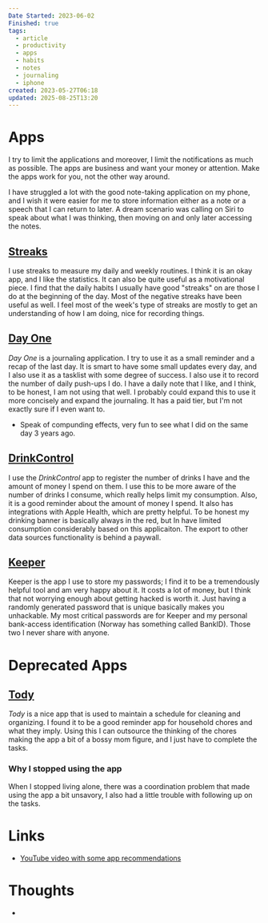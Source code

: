 ```yaml
---
Date Started: 2023-06-02
Finished: true
tags:
  - article
  - productivity
  - apps
  - habits
  - notes
  - journaling
  - iphone
created: 2023-05-27T06:18
updated: 2025-08-25T13:20
---
```

# Apps
I try to limit the applications and moreover, I limit the notifications as much as possible. The apps are business and want your money or attention. Make the apps work for you, not the other way around. 

I have struggled a lot with the good note-taking application on my phone, and I wish it were easier for me to store information either as a note or a speech that I can return to later.  A dream scenario was calling on Siri to speak about what I was thinking, then moving on and only later accessing the notes.  


## [Streaks](https://streaksapp.com/)
 
I use streaks to measure my daily and weekly routines. I think it is an okay app, and I like the statistics. It can also be quite useful as a motivational piece. I find that the daily habits I usually have good "streaks" on are those I do at the beginning of the day. 
Most of the negative streaks have been useful as well. I feel most of the week's type of streaks are mostly to get an understanding of how I am doing, nice for recording things. 


## [Day One](https://dayoneapp.com/)

*Day One* is a journaling application. I try to use it as a small reminder and a recap of the last day. It is smart to have some small updates every day, and I also use it as a tasklist with some degree of success. 
I also use it to record the number of daily push-ups I do. 
I have a daily note that I like, and I think, to be honest, I am not using that well. I probably could expand this to use it more concisely and expand the journaling. It has a paid tier, but I'm not exactly sure if I even want to. 
- Speak of compunding effects, very fun to see what I did on the same day 3 years ago. 
## [DrinkControl](https://drinkcontrolapp.com/index.htm)
I use the *DrinkControl* app to register the number of drinks I have and the amount of money I spend on them. I use this to be more aware of the number of drinks I consume, which really helps limit my consumption. Also, it is a good reminder about the amount of money I spend. 
It also has integrations with Apple Health, which are pretty helpful. 
To be honest my drinking banner is basically always in the red, but In have limited consumption considerably based on this applicaiton. The export to other data sources functionality is behind a paywall. 


## [Keeper](https://www.keepersecurity.com/)
Keeper is the app I use to store my passwords; I find it to be a tremendously helpful tool and am very happy about it.  It costs a lot of money, but I think that not worrying enough about getting hacked is worth it. Just having a randomly generated password that is unique basically makes you unhackable. My most critical passwords are for Keeper and my personal bank-access identification (Norway has something called BankID). Those two I never share with anyone. 


# Deprecated Apps

## [Tody](https://todyapp.com/)
*Tody* is a nice app that is used to maintain a schedule for cleaning and organizing. I found it to be a good reminder app for household chores and what they imply.  Using this I can outsource the thinking of the chores making the app a bit of a bossy mom figure, and I just have to complete the tasks. 
### Why I stopped using the app
When I stopped living alone, there was a coordination problem that made using the app a bit unsavory, I also had a little trouble with following up on the tasks. 

# Links
- [YouTube video with some app recommendations](https://www.youtube.com/watch?v=Vod0wLsVTfU)

# Thoughts 
- 




